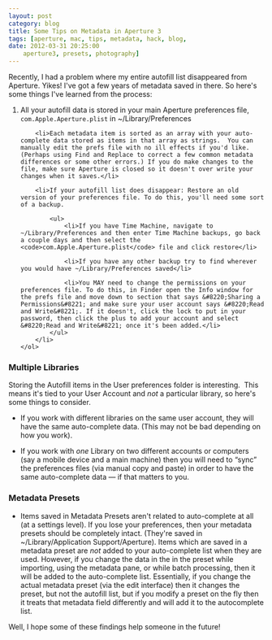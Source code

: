 ```yaml
---
layout: post
category: blog
title: Some Tips on Metadata in Aperture 3
tags: [aperture, mac, tips, metadata, hack, blog,
date: 2012-03-31 20:25:00
    aperture3, presets, photography]
---
```


Recently, I had a problem where my entire autofill list disappeared from Aperture. Yikes! I've got a few years of metadata saved in there. So here's some things I've learned from the process:

<div>
    <ol>
        <li>All your autofill data is stored in your main Aperture preferences file, <code>com.Apple.Aperture.plist</code> in ~/Library/Preferences</li>

        <li>Each metadata item is sorted as an array with your auto-complete data stored as items in that array as strings.  You can manually edit the prefs file with no ill effects if you'd like. (Perhaps using Find and Replace to correct a few common metadata differences or some other errors.) If you do make changes to the file, make sure Aperture is closed so it doesn't over write your changes when it saves.</li>

        <li>If your autofill list does disappear: Restore an old version of your preferences file. To do this, you'll need some sort of a backup.

            <ul>
                <li>If you have Time Machine, navigate to ~/Library/Preferences and then enter Time Machine backups, go back a couple days and then select the <code>com.Apple.Aperture.plist</code> file and click restore</li>

                <li>If you have any other backup try to find wherever you would have ~/Library/Preferences saved</li>

                <li>You MAY need to change the permissions on your preferences file. To do this, in Finder open the Info window for the prefs file and move down to section that says &#8220;Sharing a Permissions&#8221; and make sure your user account says &#8220;Read and Write&#8221;. If it doesn't, click the lock to put in your password, then click the plus to add your account and select &#8220;Read and Write&#8221; once it's been added.</li>
            </ul>
        </li>
    </ol>
</div>

<!-- more -->

### Multiple Libraries ###

Storing the Autofill items in the User preferences folder is interesting.  This means it's tied to your User Account and _not_ a particular library, so here's some things to consider.

* If you work with different libraries on the same user account, they will have the same auto-complete data. (This may not be bad depending on how you work).

* If you work with _one_ Library on two different accounts or computers (say a mobile device and a main machine) then you will need to &#8220;sync&#8221; the preferences files (via manual copy and paste) in order to have the same auto-complete data — if that matters to you.

### Metadata Presets ###

* Items saved in Metadata Presets aren't related to auto-complete at all (at a settings level). If you lose your preferences, then your metadata presets should be completely intact. (They're saved in ~/Library/Application Support/Aperture). Items which are saved in a metadata preset are _not_ added to your auto-complete list when they are used. However, if you change the data in the in the preset while importing, using the metadata pane, or while batch processing, then it will be added to the auto-complete list. Essentially, if you change the actual metadata preset (via the edit interface) then it changes the preset, but not the autofill list, but if you modify a preset on the fly then it treats that metadata field differently and will add it to the autocomplete list.

Well, I hope some of these findings help someone in the future!
